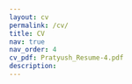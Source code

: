 ```yaml
---
layout: cv
permalink: /cv/
title: CV
nav: true
nav_order: 4
cv_pdf: Pratyush_Resume-4.pdf
description:
---
```

